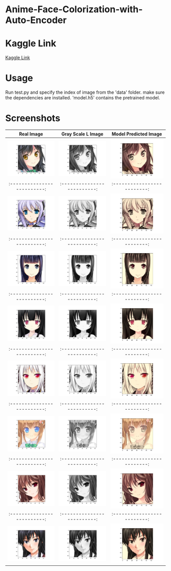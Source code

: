 # Anime-Face-Colorization-with-Auto-Encoder

# Kaggle Link
[Kaggle Link](https://www.kaggle.com/rahuldshetty/anime-face-colorization-gan)

# Usage
Run test.py and specify the index of image from the 'data' folder. make sure the dependencies are installed. 'model.h5' contains the pretrained model.

# Screenshots

Real Image             |  Gray Scale L Image        |  Model Predicted Image
:-------------------------:|:-------------------------: |:-------------------------: 
![1.1](https://raw.githubusercontent.com/rahuldshetty/Anime-Face-Colorization-with-Auto-Encoder/master/screen/sample%201/Figure_1.png)  |  ![1.2](https://raw.githubusercontent.com/rahuldshetty/Anime-Face-Colorization-with-Auto-Encoder/master/screen/sample%201/Figure_2.png) |  ![1.3](https://raw.githubusercontent.com/rahuldshetty/Anime-Face-Colorization-with-Auto-Encoder/master/screen/sample%201/Figure_3.png)
:-------------------------:|:-------------------------: |:-------------------------: 
![2.1](https://raw.githubusercontent.com/rahuldshetty/Anime-Face-Colorization-with-Auto-Encoder/master/screen/sample%202/Figure_1.png)  |  ![2.2](https://raw.githubusercontent.com/rahuldshetty/Anime-Face-Colorization-with-Auto-Encoder/master/screen/sample%202/Figure_2.png) |  ![2.3](https://raw.githubusercontent.com/rahuldshetty/Anime-Face-Colorization-with-Auto-Encoder/master/screen/sample%202/Figure_3.png)
:-------------------------:|:-------------------------: |:-------------------------: 
![3.1](https://raw.githubusercontent.com/rahuldshetty/Anime-Face-Colorization-with-Auto-Encoder/master/screen/sample%203/Figure_1.png)  |  ![3.2](https://raw.githubusercontent.com/rahuldshetty/Anime-Face-Colorization-with-Auto-Encoder/master/screen/sample%203/Figure_2.png) |  ![3.3](https://raw.githubusercontent.com/rahuldshetty/Anime-Face-Colorization-with-Auto-Encoder/master/screen/sample%203/Figure_3.png)
:-------------------------:|:-------------------------: |:-------------------------: 
![4.1](https://raw.githubusercontent.com/rahuldshetty/Anime-Face-Colorization-with-Auto-Encoder/master/screen/sample%204/Figure_1.png)  |  ![4.2](https://raw.githubusercontent.com/rahuldshetty/Anime-Face-Colorization-with-Auto-Encoder/master/screen/sample%204/Figure_2.png) |  ![4.3](https://raw.githubusercontent.com/rahuldshetty/Anime-Face-Colorization-with-Auto-Encoder/master/screen/sample%204/Figure_3.png)
:-------------------------:|:-------------------------: |:-------------------------: 
![5.1](https://raw.githubusercontent.com/rahuldshetty/Anime-Face-Colorization-with-Auto-Encoder/master/screen/sample%205/Figure_1.png)  |  ![5.2](https://raw.githubusercontent.com/rahuldshetty/Anime-Face-Colorization-with-Auto-Encoder/master/screen/sample%205/Figure_2.png) |  ![5.3](https://raw.githubusercontent.com/rahuldshetty/Anime-Face-Colorization-with-Auto-Encoder/master/screen/sample%205/Figure_3.png)
:-------------------------:|:-------------------------: |:-------------------------: 
![6.1](https://raw.githubusercontent.com/rahuldshetty/Anime-Face-Colorization-with-Auto-Encoder/master/screen/sample%206/Figure_1.png)  |  ![6.2](https://raw.githubusercontent.com/rahuldshetty/Anime-Face-Colorization-with-Auto-Encoder/master/screen/sample%206/Figure_2.png) |  ![6.3](https://raw.githubusercontent.com/rahuldshetty/Anime-Face-Colorization-with-Auto-Encoder/master/screen/sample%206/Figure_3.png)
:-------------------------:|:-------------------------: |:-------------------------: 
![7.1](https://raw.githubusercontent.com/rahuldshetty/Anime-Face-Colorization-with-Auto-Encoder/master/screen/sample%207/Figure_1.png)  |  ![7.2](https://raw.githubusercontent.com/rahuldshetty/Anime-Face-Colorization-with-Auto-Encoder/master/screen/sample%207/Figure_2.png) |  ![7.3](https://raw.githubusercontent.com/rahuldshetty/Anime-Face-Colorization-with-Auto-Encoder/master/screen/sample%207/Figure_3.png)
:-------------------------:|:-------------------------: |:-------------------------: 
![8.1](https://raw.githubusercontent.com/rahuldshetty/Anime-Face-Colorization-with-Auto-Encoder/master/screen/sample%208/Figure_1.png)  |  ![8.2](https://raw.githubusercontent.com/rahuldshetty/Anime-Face-Colorization-with-Auto-Encoder/master/screen/sample%208/Figure_2.png) |  ![8.3](https://raw.githubusercontent.com/rahuldshetty/Anime-Face-Colorization-with-Auto-Encoder/master/screen/sample%208/Figure_3.png)
